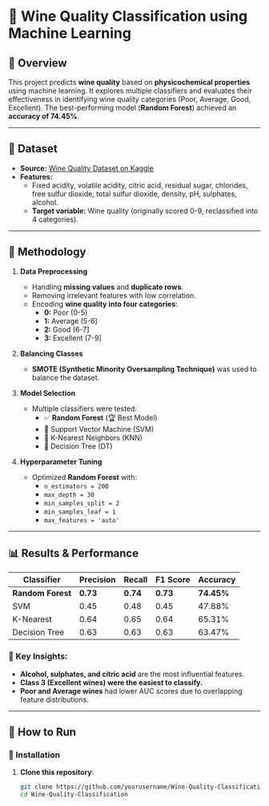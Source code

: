 # 🍷 Wine Quality Classification using Machine Learning

## 📌 Overview
This project predicts **wine quality** based on **physicochemical properties** using machine learning. It explores multiple classifiers and evaluates their effectiveness in identifying wine quality categories (Poor, Average, Good, Excellent). The best-performing model (**Random Forest**) achieved an **accuracy of 74.45%**.

---

## 📂 Dataset
- **Source:** [Wine Quality Dataset on Kaggle](https://www.kaggle.com/datasets/rajyellow46/wine-quality)
- **Features:**
  - Fixed acidity, volatile acidity, citric acid, residual sugar, chlorides, free sulfur dioxide, total sulfur dioxide, density, pH, sulphates, alcohol.
  - **Target variable:** Wine quality (originally scored 0-9, reclassified into 4 categories).

---

## 🚀 Methodology
1. **Data Preprocessing**
   - Handling **missing values** and **duplicate rows**.
   - Removing irrelevant features with low correlation.
   - Encoding **wine quality into four categories**:
     - **0:** Poor (0-5)
     - **1:** Average (5-6]
     - **2:** Good (6-7]
     - **3:** Excellent (7-9]

2. **Balancing Classes**
   - **SMOTE (Synthetic Minority Oversampling Technique)** was used to balance the dataset.

3. **Model Selection**
   - Multiple classifiers were tested:
     - ✅ **Random Forest** (🏆 Best Model)
     - 🔹 Support Vector Machine (SVM)
     - 🔹 K-Nearest Neighbors (KNN)
     - 🔹 Decision Tree (DT)

4. **Hyperparameter Tuning**
   - Optimized **Random Forest** with:
     - `n_estimators = 200`
     - `max_depth = 30`
     - `min_samples_split = 2`
     - `min_samples_leaf = 1`
     - `max_features = 'auto'`

---

## 📊 Results & Performance

| Classifier      | Precision | Recall | F1 Score | Accuracy  |
|----------------|-----------|--------|----------|-----------|
| **Random Forest** | **0.73**   | **0.74** | **0.73**  | **74.45%** |
| SVM            | 0.45      | 0.48   | 0.45     | 47.88%    |
| K-Nearest      | 0.64      | 0.65   | 0.64     | 65.31%    |
| Decision Tree  | 0.63      | 0.63   | 0.63     | 63.47%    |

### 🔹 Key Insights:
- **Alcohol, sulphates, and citric acid** are the most influential features.
- **Class 3 (Excellent wines) were the easiest to classify.**
- **Poor and Average wines** had lower AUC scores due to overlapping feature distributions.

---

## 📜 How to Run
### **🔧 Installation**
1. **Clone this repository**:
   ```bash
   git clone https://github.com/yourusername/Wine-Quality-Classification.git
   cd Wine-Quality-Classification

